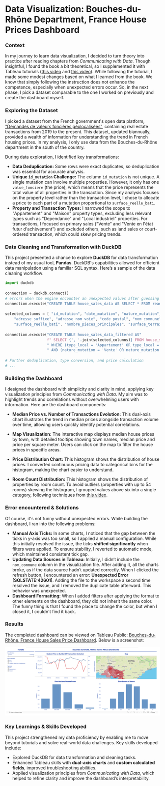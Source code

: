 # Data Visualization: Bouches-du-Rhône Department, France House Prices Dashboard

### Context
In my journey to learn data visualization, I decided to turn theory into practice after reading chapters from *Communicating with Data*. Though insightful, I found the book a bit theoretical, so I supplemented it with Tableau tutorials ([this video](https://www.youtube.com/watch?v=KlAKAarfLRQ&t=276s) and [this video](https://www.youtube.com/watch?v=CmOAXW24y2Y)). While following the tutorial, I made some modest changes based on what I learned from the book.
We know that simply following the instruction does not enhance the competence, especially when unexpected errors occur. So, in the next phase, I pick a dataset comparable to the one I worked on previously and create the dashboard myself.

### Exploring the Dataset

I picked a dataset from the French government's open data platform, ["Demandes de valeurs foncières géolocalisées"](https://www.data.gouv.fr/fr/datasets/demandes-de-valeurs-foncieres-geolocalisees/#/information), containing real estate transactions from 2019 to the present. This dataset, updated biannually, provided a wealth of information for understanding the trend in French housing prices. In my analysis, I only use data from the Bouches-du-Rhône department in the south of the country.
 
During data exploration, I identified key transformations:

- **Data Deduplication:** Some rows were exact duplicates, so deduplication was essential for accurate analysis.
- **Unique `id_mutation` Challenge:** The column `id_mutation` is not unique. A single mutation can involve multiple properties. However, it only has one `value_fonciere` (the price), which means that the price represents the total value of all properties in the transaction. Since my analysis focuses on the property level rather than the transaction level, I chose to allocate a price to each part of a mutation proportional to `surface_reelle_bati`.
- **Property and Transaction Types:** I narrowed the scope to "Appartement" and "Maison" property types, excluding less relevant types such as "Dependance" and "Local industriel" properties. For transactions, I focused on primary sales ("Vente" and "Vente en l'état futur d'achèvement") and excluded others, such as land sales or court-ordered transaction, which could skew pricing trends.

### Data Cleaning and Transformation with DuckDB

This project presented a chance to explore **DuckDB** for data transformation instead of my usual tool, **Pandas**. DuckDB's capabilities allowed for efficient data manipulation using a familiar SQL syntax. Here’s a sample of the data cleaning workflow:

```python
import duckdb

connection = duckdb.connect()
# errors when the engine encounter an unexpected values after guessing type from the sample data
connection.execute("CREATE TABLE house_sales_data AS SELECT * FROM read_csv_auto('./data/dvf.csv', sample_size=-1)")

selected_columns = [ "id_mutation", "date_mutation", "nature_mutation", "valeur_fonciere", "adresse_numero",
    "adresse_suffixe", "adresse_nom_voie", "code_postal", "nom_commune", "id_parcelle", "type_local", 
    "surface_reelle_bati", "nombre_pieces_principales", "surface_terrain", "longitude", "latitude"]

connection.execute("CREATE TABLE house_sales_data_filtered AS"
                   f" SELECT {', '.join(selected_columns)} FROM house_sales_data"
                   " WHERE (type_local = 'Appartement' OR type_local = 'Maison')"
                   " AND (nature_mutation = 'Vente' OR nature_mutation = 'Vente en l''état futur d''achèvement')")

# Further deduplication, type conversion, and price calculation
# ...
```
### Building the Dashboard

I designed the dashboard with simplicity and clarity in mind, applying key visualization principles from *Communicating with Data*. My aim was to highlight trends and correlations without overwhelming users with information. Here are the dashboard components:

- **Median Price vs. Number of Transactions Evolution:** This dual-axis chart illustrates the trend in median prices alongside transaction volume over time, allowing users quickly identify potential correlations.
  
- **Map Visualization:** The interactive map displays median house prices by town, with detailed tooltips showing town names, median price and price per square meter. Users can click on the map to filter the house prices in specific areas.

- **Price Distribution Chart:** This histogram shows the distribution of house prices. I converted continuous pricing data to categorical bins for the histogram, making the chart easier to understand.

- **Room Count Distribution:** This histogram shows the distribution of properties by room count. To avoid outliers (properties with up to 54 rooms) skewing the histogram, I grouped values above six into a single category, following techniques from [this video](https://www.youtube.com/watch?v=CmOAXW24y2Y).

### Error encountered & Solutions
Of course, it's not funny without unexpected errors. While building the dashboard, I ran into the following problems:

- **Manual Axis Ticks:** In some charts, I noticed that the gap between the ticks in y-axis was too small, so I applied a manual configuration. While this initially resolved the issue, the ticks **shifted significantly** when filters were applied. To ensure stability, I reverted to automatic mode, which maintained consistent tick gap.
- **Updating Data Sources in Tableau:** Initially, I didn’t include the `nom_commune` column in the visualization file. After adding it, all the charts broke, as if the data source hadn’t updated correctly. When I clicked the refresh button, I encountered an error: **Unexpected Error [SQLSTATE:42601]**. Adding the file to the workspace a second time resolved the issue, and I removed the duplicate table afterward. This behavior was unexpected.
- **Dashboard Formatting:** When I added filters after applying the format to other elements on the dashboard, they did not inherit the same color. The funny thing is that I found the place to change the color, but when I closed it, I couldn't find it back.


### Results
The completed dashboard can be viewed on Tableau Public: [Bouches-du-Rhône, France House Sales Price Dashboard](https://public.tableau.com/app/profile/khoa8102/viz/bouches-du-rhone-house-sales/Dashboard). Below is a screenshot:

![Bouches-du-Rhône, France House Sales Price Dashboard](./bouches-du-rhone-house-sales-dashboard.png)

### Key Learnings & Skills Developed

This project strengthened my data proficiency by enabling me to move beyond tutorials and solve real-world data challenges. Key skills developed include:
- Explored DuckDB for data transformation and cleaning tasks.
- Enhanced Tableau skills with **dual-axis charts** and **custom calculated fields**, improved troubleshooting abilities.
- Applied visualization principles from *Communicating with Data*, which helped to refine clarity and improve the dashboard’s interpretability.

